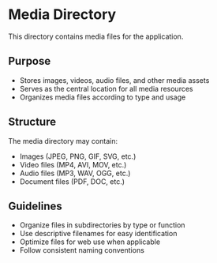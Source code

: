 # Media Directory

This directory contains media files for the application.

## Purpose
- Stores images, videos, audio files, and other media assets
- Serves as the central location for all media resources
- Organizes media files according to type and usage

## Structure
The media directory may contain:
- Images (JPEG, PNG, GIF, SVG, etc.)
- Video files (MP4, AVI, MOV, etc.)
- Audio files (MP3, WAV, OGG, etc.)
- Document files (PDF, DOC, etc.)

## Guidelines
- Organize files in subdirectories by type or function
- Use descriptive filenames for easy identification
- Optimize files for web use when applicable
- Follow consistent naming conventions